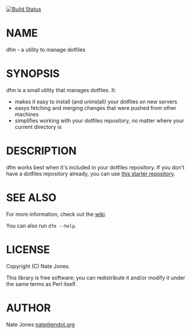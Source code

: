 [![Build Status](https://travis-ci.org/justone/dfm.png?branch=master)](https://travis-ci.org/justone/dfm)
# NAME

dfm - a utility to manage dotfiles

# SYNOPSIS

dfm is a small utility that manages dotfiles.  It:

- makes it easy to install (and uninstall) your dotfiles on new servers
- easys fetching and merging changes that were pushed from other machines
- simplifies working with your dotfiles repository, no matter where your current directory is

# DESCRIPTION

dfm works best when it's included in your dotfiles repository.  If you don't
have a dotfiles repository already, you can use
[this starter repository](https://github.com/justone/dotfiles).

# SEE ALSO

For more information, check out the [wiki](http://github.com/justone/dotfiles/wiki).

You can also run `dfm --help`.

# LICENSE

Copyright (C) Nate Jones.

This library is free software; you can redistribute it and/or modify
it under the same terms as Perl itself.

# AUTHOR

Nate Jones <nate@endot.org>
